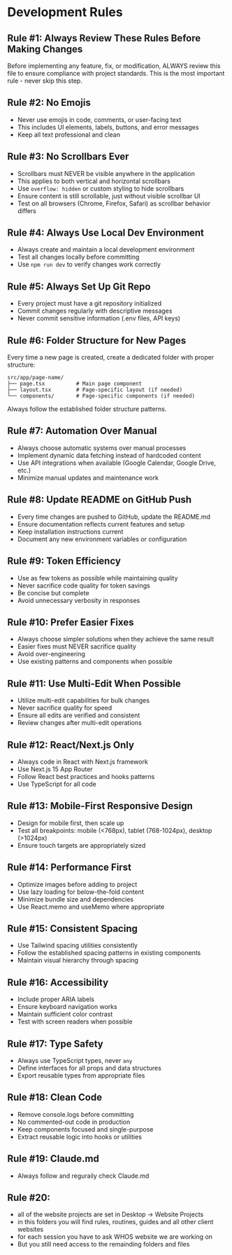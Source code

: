 # Development Rules

## Rule #1: Always Review These Rules Before Making Changes
Before implementing any feature, fix, or modification, ALWAYS review this file to ensure compliance with project standards. This is the most important rule - never skip this step.

## Rule #2: No Emojis
- Never use emojis in code, comments, or user-facing text
- This includes UI elements, labels, buttons, and error messages
- Keep all text professional and clean

## Rule #3: No Scrollbars Ever
- Scrollbars must NEVER be visible anywhere in the application
- This applies to both vertical and horizontal scrollbars
- Use `overflow: hidden` or custom styling to hide scrollbars
- Ensure content is still scrollable, just without visible scrollbar UI
- Test on all browsers (Chrome, Firefox, Safari) as scrollbar behavior differs

## Rule #4: Always Use Local Dev Environment
- Always create and maintain a local development environment
- Test all changes locally before committing
- Use `npm run dev` to verify changes work correctly

## Rule #5: Always Set Up Git Repo
- Every project must have a git repository initialized
- Commit changes regularly with descriptive messages
- Never commit sensitive information (.env files, API keys)

## Rule #6: Folder Structure for New Pages
Every time a new page is created, create a dedicated folder with proper structure:
```
src/app/page-name/
├── page.tsx          # Main page component
├── layout.tsx        # Page-specific layout (if needed)
└── components/       # Page-specific components (if needed)
```
Always follow the established folder structure patterns.

## Rule #7: Automation Over Manual
- Always choose automatic systems over manual processes
- Implement dynamic data fetching instead of hardcoded content
- Use API integrations when available (Google Calendar, Google Drive, etc.)
- Minimize manual updates and maintenance work

## Rule #8: Update README on GitHub Push
- Every time changes are pushed to GitHub, update the README.md
- Ensure documentation reflects current features and setup
- Keep installation instructions current
- Document any new environment variables or configuration

## Rule #9: Token Efficiency
- Use as few tokens as possible while maintaining quality
- Never sacrifice code quality for token savings
- Be concise but complete
- Avoid unnecessary verbosity in responses

## Rule #10: Prefer Easier Fixes
- Always choose simpler solutions when they achieve the same result
- Easier fixes must NEVER sacrifice quality
- Avoid over-engineering
- Use existing patterns and components when possible

## Rule #11: Use Multi-Edit When Possible
- Utilize multi-edit capabilities for bulk changes
- Never sacrifice quality for speed
- Ensure all edits are verified and consistent
- Review changes after multi-edit operations

## Rule #12: React/Next.js Only
- Always code in React with Next.js framework
- Use Next.js 15 App Router
- Follow React best practices and hooks patterns
- Use TypeScript for all code

## Rule #13: Mobile-First Responsive Design
- Design for mobile first, then scale up
- Test all breakpoints: mobile (<768px), tablet (768-1024px), desktop (>1024px)
- Ensure touch targets are appropriately sized

## Rule #14: Performance First
- Optimize images before adding to project
- Use lazy loading for below-the-fold content
- Minimize bundle size and dependencies
- Use React.memo and useMemo where appropriate

## Rule #15: Consistent Spacing
- Use Tailwind spacing utilities consistently
- Follow the established spacing patterns in existing components
- Maintain visual hierarchy through spacing

## Rule #16: Accessibility
- Include proper ARIA labels
- Ensure keyboard navigation works
- Maintain sufficient color contrast
- Test with screen readers when possible

## Rule #17: Type Safety
- Always use TypeScript types, never `any`
- Define interfaces for all props and data structures
- Export reusable types from appropriate files

## Rule #18: Clean Code
- Remove console.logs before committing
- No commented-out code in production
- Keep components focused and single-purpose
- Extract reusable logic into hooks or utilities

## Rule #19: Claude.md
- Always follow and reguraily check Claude.md 

## Rule #20: 
- all of the website projects are set in Desktop -> Website Projects
- in this folders you will find rules, routines, guides and all other client websites
- for each session you have to ask WHOS website we are working on
- But you still need access to the remainding folders and files
